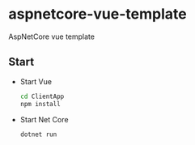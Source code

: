 # aspnetcore-vue-template
AspNetCore vue template

## Start

- Start Vue
  ```bat
  cd ClientApp
  npm install
  ```
- Start Net Core
  ```bat
  dotnet run
  ```
